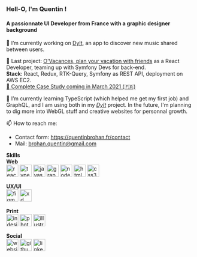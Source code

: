### Hell-O, I'm Quentin !
#### A passionnate UI Developer from France with a graphic designer background

🔭 I’m currently working on [Dylt](https://github.com/quentinbrohan/dylt), an app to discover new music shared between users.

📌 Last project: [O'Vacances, plan your vacation with friends](https://github.com/quentinbrohan/o-vacances) as a React Developer, teaming up with Symfony Devs for back-end.\
**Stack**: React, Redux, RTK-Query, Symfony as REST API, deployment on AWS EC2.\
[🤘 Complete Case Study coming in March 2021 (🇫🇷)](https://quentinbrohan.fr/project/o-vacances/)

🌱 I’m currently learning TypeScript (which helped me get my first job) and GraphQL, and I am using both in my [*Dylt*](https://github.com/quentinbrohan/dylt) project. In the future, I'm planning to dig more into WebGL stuff and creative websites for personnal growth.

📫 How to reach me:
- Contact form: https://quentinbrohan.fr/contact
- Mail: brohan.quentin@gmail.com 

**Skills**  
**Web**  
<img src='https://cdn.jsdelivr.net/npm/simple-icons@3.0.1/icons/react.svg' alt='react' height='32'>
<img src='https://cdn.jsdelivr.net/npm/simple-icons@3.0.1/icons/typescript.svg' alt='typescript' height='32'>
<img src='https://cdn.jsdelivr.net/npm/simple-icons@3.0.1/icons/javascript.svg' alt='javascript' height='32'>
<img src='https://cdn.jsdelivr.net/npm/simple-icons@3.0.1/icons/graphql.svg' alt='graphql' height='32'>
<img src='https://cdn.jsdelivr.net/npm/simple-icons@3.0.1/icons/node-dot-js.svg' alt='node' height='32'>
<img src='https://cdn.jsdelivr.net/npm/simple-icons@3.0.1/icons/html5.svg' alt='html5' height='32'>
<img src='https://cdn.jsdelivr.net/npm/simple-icons@3.0.1/icons/css3.svg' alt='css3' height='32'>

**UX/UI**  
<img src='https://cdn.jsdelivr.net/npm/simple-icons@3.0.1/icons/figma.svg' alt='figma' height='32'>
<img src='https://cdn.jsdelivr.net/npm/simple-icons@3.0.1/icons/adobexd.svg' alt='xd' height='32'>

**Print**  
<img src='https://cdn.jsdelivr.net/npm/simple-icons@3.0.1/icons/adobeindesign.svg' alt='indesign' height='32'>
<img src='https://cdn.jsdelivr.net/npm/simple-icons@3.0.1/icons/adobephotoshop.svg' alt='photoshop' height='32'>
<img src='https://cdn.jsdelivr.net/npm/simple-icons@3.0.1/icons/adobeillustrator.svg' alt='illustrator' height='32'>


**Social**  
[<img src='https://quentinbrohan.fr/favicon.svg' alt='website' height='32'>](https://quentinbrohan.fr/)
[<img src='https://cdn.jsdelivr.net/npm/simple-icons@3.0.1/icons/github.svg' alt='github' height='32'>](https://github.com/https://github.com/quentinbrohan)
[<img src='https://cdn.jsdelivr.net/npm/simple-icons@3.0.1/icons/linkedin.svg' alt='linkedin' height='32'>](https://www.linkedin.com/in/https://www.linkedin.com/in/quentinbrohan/)

